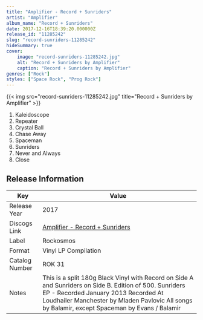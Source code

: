 ```yaml
---
title: "Amplifier - Record + Sunriders"
artist: "Amplifier"
album_name: "Record + Sunriders"
date: 2017-12-16T18:39:20.000000Z
release_id: "11285242"
slug: "record-sunriders-11285242"
hideSummary: true
cover:
    image: "record-sunriders-11285242.jpg"
    alt: "Record + Sunriders by Amplifier"
    caption: "Record + Sunriders by Amplifier"
genres: ["Rock"]
styles: ["Space Rock", "Prog Rock"]
---
```


{{< img src="record-sunriders-11285242.jpg" title="Record + Sunriders by Amplifier" >}}

<!-- section break -->

1. Kaleidoscope
2. Repeater
3. Crystal Ball
4. Chase Away
5. Spaceman
6. Sunriders
7. Never and Always
8. Close

<!-- section break -->





## Release Information
|  Key           | Value                                                |
| ---------------| ---------------------------------------------------- |
| Release Year   | 2017                                   |
| Discogs Link   | [Amplifier - Record + Sunriders](https://www.discogs.com/release/11285242-Amplifier-Record-Sunriders) |
| Label          | Rockosmos |
| Format         | Vinyl LP Compilation |
| Catalog Number | ROK 31 |
| Notes | This is a split 180g Black Vinyl with Record on Side A and Sunriders on Side B. Edition of 500.  Sunriders EP - Recorded January 2013 Recorded At Loudhailer Manchester by Mladen Pavlovic All songs by Balamir, except Spaceman by Evans / Balamir  |